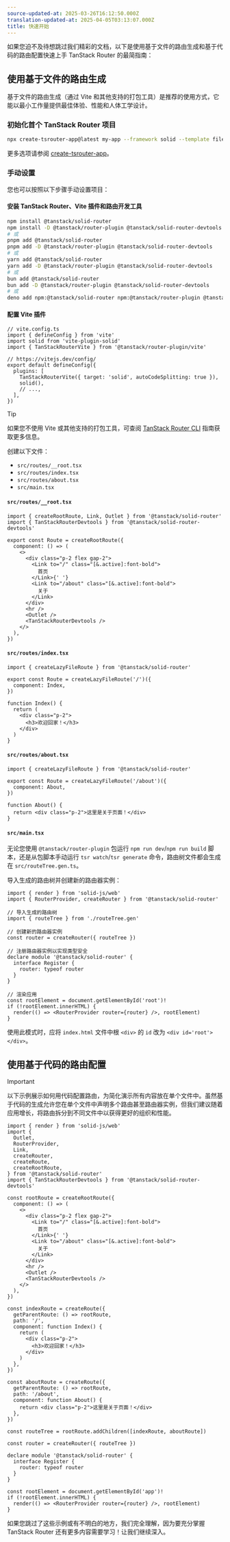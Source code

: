 ```yaml
---
source-updated-at: 2025-03-26T16:12:50.000Z
translation-updated-at: 2025-04-05T03:13:07.000Z
title: 快速开始
---
```


如果您迫不及待想跳过我们精彩的文档，以下是使用基于文件的路由生成和基于代码的路由配置快速上手 TanStack Router 的最简指南：

## 使用基于文件的路由生成

基于文件的路由生成（通过 Vite 和其他支持的打包工具）是推荐的使用方式，它能以最小工作量提供最佳体验、性能和人体工学设计。

### 初始化首个 TanStack Router 项目

```sh
npx create-tsrouter-app@latest my-app --framework solid --template file-router
```

更多选项请参阅 [create-tsrouter-app](https://github.com/TanStack/create-tsrouter-app)。

### 手动设置

您也可以按照以下步骤手动设置项目：

#### 安装 TanStack Router、Vite 插件和路由开发工具

```sh
npm install @tanstack/solid-router
npm install -D @tanstack/router-plugin @tanstack/solid-router-devtools
# 或
pnpm add @tanstack/solid-router
pnpm add -D @tanstack/router-plugin @tanstack/solid-router-devtools
# 或
yarn add @tanstack/solid-router
yarn add -D @tanstack/router-plugin @tanstack/solid-router-devtools
# 或
bun add @tanstack/solid-router
bun add -D @tanstack/router-plugin @tanstack/solid-router-devtools
# 或
deno add npm:@tanstack/solid-router npm:@tanstack/router-plugin @tanstack/solid-router-devtools
```

#### 配置 Vite 插件

```tsx
// vite.config.ts
import { defineConfig } from 'vite'
import solid from 'vite-plugin-solid'
import { TanStackRouterVite } from '@tanstack/router-plugin/vite'

// https://vitejs.dev/config/
export default defineConfig({
  plugins: [
    TanStackRouterVite({ target: 'solid', autoCodeSplitting: true }),
    solid(),
    // ...,
  ],
})
```

> [!TIP]
> 如果您不使用 Vite 或其他支持的打包工具，可查阅 [TanStack Router CLI](./routing/installation-with-router-cli.md) 指南获取更多信息。

创建以下文件：

- `src/routes/__root.tsx`
- `src/routes/index.tsx`
- `src/routes/about.tsx`
- `src/main.tsx`

#### `src/routes/__root.tsx`

```tsx
import { createRootRoute, Link, Outlet } from '@tanstack/solid-router'
import { TanStackRouterDevtools } from '@tanstack/solid-router-devtools'

export const Route = createRootRoute({
  component: () => (
    <>
      <div class="p-2 flex gap-2">
        <Link to="/" class="[&.active]:font-bold">
          首页
        </Link>{' '}
        <Link to="/about" class="[&.active]:font-bold">
          关于
        </Link>
      </div>
      <hr />
      <Outlet />
      <TanStackRouterDevtools />
    </>
  ),
})
```

#### `src/routes/index.tsx`

```tsx
import { createLazyFileRoute } from '@tanstack/solid-router'

export const Route = createLazyFileRoute('/')({
  component: Index,
})

function Index() {
  return (
    <div class="p-2">
      <h3>欢迎回家！</h3>
    </div>
  )
}
```

#### `src/routes/about.tsx`

```tsx
import { createLazyFileRoute } from '@tanstack/solid-router'

export const Route = createLazyFileRoute('/about')({
  component: About,
})

function About() {
  return <div class="p-2">这里是关于页面！</div>
}
```

#### `src/main.tsx`

无论您使用 `@tanstack/router-plugin` 包运行 `npm run dev`/`npm run build` 脚本，还是从包脚本手动运行 `tsr watch`/`tsr generate` 命令，路由树文件都会生成在 `src/routeTree.gen.ts`。

导入生成的路由树并创建新的路由器实例：

```tsx
import { render } from 'solid-js/web'
import { RouterProvider, createRouter } from '@tanstack/solid-router'

// 导入生成的路由树
import { routeTree } from './routeTree.gen'

// 创建新的路由器实例
const router = createRouter({ routeTree })

// 注册路由器实例以实现类型安全
declare module '@tanstack/solid-router' {
  interface Register {
    router: typeof router
  }
}

// 渲染应用
const rootElement = document.getElementById('root')!
if (!rootElement.innerHTML) {
  render(() => <RouterProvider router={router} />, rootElement)
}
```

使用此模式时，应将 `index.html` 文件中根 `<div>` 的 `id` 改为 `<div id='root'></div>`。

## 使用基于代码的路由配置

> [!IMPORTANT]
> 以下示例展示如何用代码配置路由，为简化演示所有内容放在单个文件中。虽然基于代码的生成允许您在单个文件中声明多个路由甚至路由器实例，但我们建议随着应用增长，将路由拆分到不同文件中以获得更好的组织和性能。

```tsx
import { render } from 'solid-js/web'
import {
  Outlet,
  RouterProvider,
  Link,
  createRouter,
  createRoute,
  createRootRoute,
} from '@tanstack/solid-router'
import { TanStackRouterDevtools } from '@tanstack/solid-router-devtools'

const rootRoute = createRootRoute({
  component: () => (
    <>
      <div class="p-2 flex gap-2">
        <Link to="/" class="[&.active]:font-bold">
          首页
        </Link>{' '}
        <Link to="/about" class="[&.active]:font-bold">
          关于
        </Link>
      </div>
      <hr />
      <Outlet />
      <TanStackRouterDevtools />
    </>
  ),
})

const indexRoute = createRoute({
  getParentRoute: () => rootRoute,
  path: '/',
  component: function Index() {
    return (
      <div class="p-2">
        <h3>欢迎回家！</h3>
      </div>
    )
  },
})

const aboutRoute = createRoute({
  getParentRoute: () => rootRoute,
  path: '/about',
  component: function About() {
    return <div class="p-2">这里是关于页面！</div>
  },
})

const routeTree = rootRoute.addChildren([indexRoute, aboutRoute])

const router = createRouter({ routeTree })

declare module '@tanstack/solid-router' {
  interface Register {
    router: typeof router
  }
}

const rootElement = document.getElementById('app')!
if (!rootElement.innerHTML) {
  render(() => <RouterProvider router={router} />, rootElement)
}
```

如果您跳过了这些示例或有不明白的地方，我们完全理解，因为要充分掌握 TanStack Router 还有更多内容需要学习！让我们继续深入。
